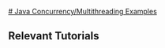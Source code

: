 [# Java Concurrency/Multithreading Examples](https://github.com/knitanurag/java-multithreading)

## Relevant Tutorials
